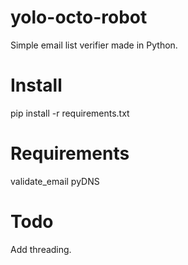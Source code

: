 yolo-octo-robot
===============

Simple email list verifier made in Python.


Install
===============

pip install -r requirements.txt


Requirements
===============

validate_email
pyDNS


Todo
===============

Add threading.
